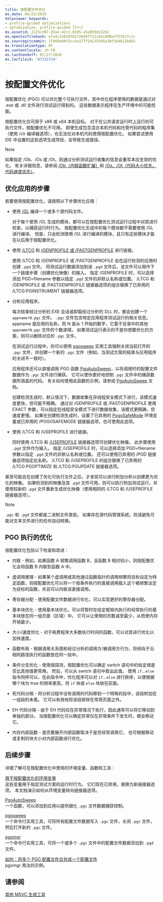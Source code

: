 ```yaml
---
title: 按配置文件优化
ms.date: 04/23/2019
helpviewer_keywords:
- profile-guided optimizations
- optimization, profile-guided [C++]
ms.assetid: 2225c307-d3ae-42c1-8345-a5a959d132dc
ms.openlocfilehash: efa4c35810f6272b89ff11cd1c890a7f535cfc1c
ms.sourcegitcommit: 1f009ab0f2cc4a177f2d1353d5a38f164612bdb1
ms.translationtype: HT
ms.contentlocale: zh-CN
ms.lasthandoff: 07/27/2020
ms.locfileid: "87232724"
---
```

# <a name="profile-guided-optimizations"></a>按配置文件优化

按配置优化 (PGO) 可以优化整个可执行文件，其中优化程序使用的数据是通过对 .exe 或 .dll 文件进行测试运行得到的。 这些数据表示程序在生产环境中的可能性能。

按配置优化仅可用于 x86 或 x64 本机目标。 对于在公共语言运行时上运行的可执行文件，按配置优化不可用。 即使生成包含混合本机代码和托管代码的程序集（使用 /clr 编译器选项），也无法仅对本机代码使用按配置优化。 如果尝试使用 IDE 中设置的这些选项生成项目，会导致生成错误。

> [!NOTE]
> 如果指定 /Ob、/Os 或 /Ot，则通过分析测试运行收集的信息会重写本应生效的优化。 有关详细信息，请参阅 [/Ob（内联函数扩展）](reference/ob-inline-function-expansion.md)和 [/Os、/Ot（代码大小优先、代码速度优先）](reference/os-ot-favor-small-code-favor-fast-code.md)。

## <a name="steps-to-optimize-your-app"></a>优化应用的步骤

若要使用按配置优化，请按照以下步骤优化应用：

- 使用 [/GL](reference/gl-whole-program-optimization.md) 编译一个或多个源代码文件。

   对于每个使用 /GL 生成的模块，都可以在按配置优化测试运行过程中对其进行检查，以捕获运行时行为。 按配置优化生成中的每个模块都不需要使用 /GL 进行编译。 但是，只会检测使用 /GL 进行编译的模块，且只有这些模块才能在以后用于按配置优化。

- 使用 [/LTCG](reference/ltcg-link-time-code-generation.md) 和 [/GENPROFILE 或 /FASTGENPROFILE](reference/genprofile-fastgenprofile-generate-profiling-instrumented-build.md) 进行链接。

   使用 /LTCG 和 /GENPROFILE 或 /FASTGENPROFILE 会在运行检测的应用时创建 `.pgd` 文件。 将测试运行数据添加到该 `.pgd` 文件后，该文件可以用作下一个链接步骤（创建优化映像）的输入。 指定 /GENPROFILE 时，可以选择添加 PGD=filename 参数以指定 `.pgd` 文件的非默认名称或位置。 /LTCG 和 /GENPROFILE 或 /FASTGENPROFILE 链接器选项的组合替换了已弃用的 /LTCG:PGINSTRUMENT 链接器选项。

- 分析应用程序。

   每次结束经过分析的 EXE 会话或卸载经过分析的 DLL 时，都会创建一个 `appname!N.pgc` 文件。 `.pgc` 文件包含特定应用程序测试运行的相关信息。 appname 是应用的名称，而 N 是从 1 开始的数字，它基于目录中的其他 `appname!N.pgc` 文件的个数递增。 如果测试运行表示的不是你想要优化的方案，则可以删除对应的 `.pgc` 文件。

   在测试运行过程中，你可以使用 [pgosweep](pgosweep.md) 实用工具强制关闭当前打开的 `.pgc` 文件，并创建一个新的 `.pgc` 文件（例如，当测试方案的结束与应用程序的关闭不一致时）。

   应用程序还可以直接调用 PGO 函数 [PgoAutoSweep](pgoautosweep.md)，以将调用时的配置文件数据作为 `.pgc` 文件进行捕获。 它可以使你更好地控制 `.pgc` 文件中的捕获数据所涵盖的代码。 有关如何使用此函数的示例，请参阅 [PgoAutoSweep](pgoautosweep.md) 文档。

   创建检测生成时，默认情况下，数据收集在非线程安全模式下进行，该模式速度更快，但可能不精确。 通过对 /GENPROFILE 或 /FASTGENPROFILE 使用 EXACT 参数，可以指定在线程安全模式下进行数据收集，该模式更精确，但速度更慢。 如果在创建检测生成时，设置了已弃用的 [PogoSafeMode](environment-variables-for-profile-guided-optimizations.md#pogosafemode) 环境变量或已弃用的 /POGOSAFEMODE 链接器选项，也可使用此选项。

- 使用 /LTCG 和 /USEPROFILE  进行链接。

   同时使用 /LTCG 和 [/USEPROFILE](reference/useprofile.md) 链接器选项可创建优化映像。 此步骤使用 `.pgd` 文件作为输入。 指定 /USEPROFILE 时，可以选择添加 PGD=filename 参数以指定 `.pgd` 文件的非默认名称或位置。 还可以使用已弃用的 /PGD 链接器选项指定此名称。 /LTCG 和 /USEPROFILE 的组合替换了已弃用的 /LTCG:PGOPTIMIZE 和 /LTCG:PGUPDATE 链接器选项。

甚至可能会在创建了优化可执行文件之后，才发现可以进行附加分析以创建更为优化的映像。 如果检测到的映像及其 `.pgd` 文件可用，则可以执行附加测试运行，并使用较新的 `.pgd` 文件重新生成优化映像（使用相同的 /LTCG 和 /USEPROFILE 链接器选项）。

> [!NOTE]
> `.pgc` 和 `.pgd` 文件都是二进制文件类型。 如果存在源代码管理系统，则请避免可能对文本文件进行的任何自动转换。

## <a name="optimizations-performed-by-pgo"></a>PGO 执行的优化

按配置优化包括以下检查和改进：

- 内联 - 例如，如果函数 A 频繁调用函数 B，且函数 B 相对较小，则按配置优化会将函数 B 内联到函数 A 中。

- 虚调用推理 - 如果某个虚调用或其他通过函数指针的调用频繁将目标设定为特定函数，则按配置优化可以将一个按条件执行的直接调用插入这个被频繁设定为目标的函数，并且可以内联该直接调用。

- 寄存器分配 - 使用配置文件数据进行优化，可以实现更好的寄存器分配。

- 基本块优化 - 使用基本块优化，可以将暂时在给定框架内执行的经常执行的基本块放在同一组页面（区域）中。 它可以让使用的页数减至最少，从而使内存开销最少。

- 大小/速度优化 - 对于耗费程序大多数执行时间的函数，可以对其进行优化以加快速度。

- 函数布局 - 根据调用关系图和经过分析的调用方/被调用方行为，将倾向于沿相同路径执行的函数放在同一段中。

- 条件分支优化 - 使用值探测，按配置优化可以确定 switch 语句中的给定值是否比其他值更常用。  然后，可以从 switch 语句中取出此值。  使用 `if`...`else` 指令同样可以，在此指令中，优化程序可以对 `if`...`else` 进行排序，以便根据哪个块为 true 的频率更高，将 `if` 块或 `else` 块放在前面。

- 死代码分隔 - 将分析过程中没有调用的代码移到一个特殊的段中，该段附加在一组段的末尾。 它可以有效地将该段排除在常用页面之外。

- EH 代码分隔 - 由于 EH 代码仅在异常情况下执行，因此通常可以将它移动到单独的部分。 当按配置优化可以确定异常仅在异常条件下发生时，便会移动它。

- 内存内部函数 - 是否要展开内部函数取决于是否经常调用它。 也可根据移动或复制的块大小对内部函数进行优化。

## <a name="next-steps"></a>后续步骤

详细了解可在按配置优化中使用的环境变量、函数和工具：

[用于按配置优化的环境变量](environment-variables-for-profile-guided-optimizations.md)<br/>
这些变量用于指定测试方案的运行时行为。 它们现在已弃用，替换为新链接器选项。 本文档演示如何从环境变量转向链接器选项。

[PgoAutoSweep](pgoautosweep.md)<br/>
一个函数，可以添加到应用以提供细化 `.pgc` 文件数据捕获控制。

[pgosweep](pgosweep.md)<br/>
一个命令行实用工具，可将所有配置文件数据写入 `.pgc` 文件，关闭 `.pgc` 文件，然后打开新的 `.pgc` 文件。

[pgomgr](pgomgr.md)<br/>
一个命令行实用工具，可将一个或多个 `.pgc` 文件中的配置文件数据添加到 `.pgd` 文件。

[如何：将多个 PGO 配置文件合并成一个配置文件](how-to-merge-multiple-pgo-profiles-into-a-single-profile.md)<br/>
pgomgr 用法的示例。

## <a name="see-also"></a>请参阅

[其他 MSVC 生成工具](reference/c-cpp-build-tools.md)

